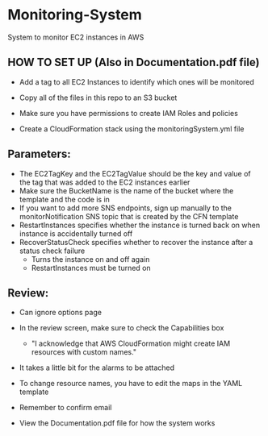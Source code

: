 # Monitoring-System
System to monitor EC2 instances in AWS

HOW TO SET UP (Also in Documentation.pdf file)
-
  - Add a tag to all EC2 Instances to identify which ones will be monitored

  - Copy all of the files in this repo to an S3 bucket 
  
  - Make sure you have permissions to create IAM Roles and policies

  - Create a CloudFormation stack using the monitoringSystem.yml file

  Parameters:
-
   - The EC2TagKey and the EC2TagValue should be the key and value of the tag that was added to the EC2 instances earlier
   - Make sure the BucketName is the name of the bucket where the template and the code is in
   - If you want to add more SNS endpoints, sign up manually to the monitorNotification SNS topic that is created by the CFN          template
   - RestartInstances specifies whether the instance is turned back on when instance is accidentally turned off
   - RecoverStatusCheck specifies whether to recover the instance after a status check failure
      - Turns the instance on and off again
      - RestartInstances must be turned on

  Review:
-
   - Can ignore options page
   - In the review screen, make sure to check the Capabilities box 
      - "I acknowledge that AWS CloudFormation might create IAM resources with custom names."
      
  - It takes a little bit for the alarms to be attached
  - To change resource names, you have to edit the maps in the YAML template
  - Remember to confirm email
  - View the Documentation.pdf file for how the system works 
